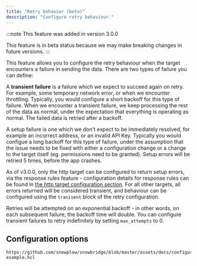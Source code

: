 ```yaml
---
title: "Retry behavior (beta)"
description: "Configure retry behaviour."
---
```


:::note
This feature was added in version 3.0.0

This feature is in beta status because we may make breaking changes in future versions.
:::

This feature allows you to configure the retry behaviour when the target encounters a failure in sending the data. There are two types of failure you can define:

A **transient failure** is a failure which we expect to succeed again on retry. For example, some temporary network error, or when we encounter throttling. Typically, you would configure a short backoff for this type of failure. When we encounter a transient failure, we keep processing the rest of the data as normal, under the expectation that everything is operating as normal. The failed data is retried after a backoff.

A setup failure is one which we don't expect to be immediately resolved, for example an incorrect address, or an invalid API Key. Typically you would configue a long backoff for this type of failure, under the assumption that the issue needs to be fixed with either a configuration change or a change to the target itself (eg. permissions need to be granted). Setup errors will be retried 5 times, before the app crashes.

As of v3.0.0, only the http target can be configured to return setup errors, via the response rules feature - configuration details for response rules can be found in [the http target configuration section](/docs/destinations/forwarding-events/snowbridge/configuration/targets/http/index.md). For all other targets, all errors returned will be considered transient, and behaviour can be configured using the `tranisent` block of the retry configuration.

Retries will be attempted on an exponential backoff - in other words, on each subsequent failure, the backoff time will double. You can configure transient failures to retry indefinitely by setting `max_attempts` to 0.

## Configuration options

```hcl reference
https://github.com/snowplow/snowbridge/blob/master/assets/docs/configuration/retry-example.hcl
```
